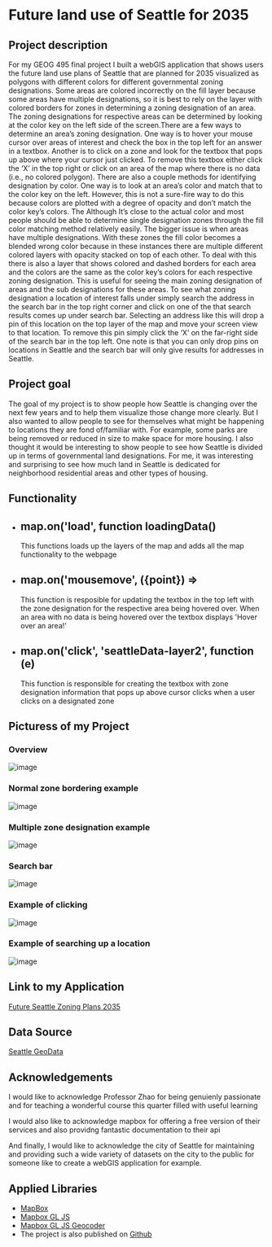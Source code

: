  # Future land use of Seattle for 2035
## Project description
For my GEOG 495 final project I built a webGIS application that shows users the future land use plans of Seattle that are planned for 2035 visualized as polygons with different colors for different governmental zoning designations. Some areas are colored incorrectly on the fill layer because some areas have multiple designations, so it is best to rely on the layer with colored borders for zones in determining a zoning designation of an area. The zoning designations for respective areas can be determined by looking at the color key on the left side of the screen.There are a few ways to determine an area’s zoning designation. One way is to hover your mouse cursor over areas of interest and check the box in the top left for an answer in a textbox. Another is to click on a zone and look for the textbox that pops up above where your cursor just clicked. To remove this textbox either click the ‘X’ in the top right or click on an area of the map where there is no data (i.e., no colored polygon). There are also a couple methods for identifying designation by color. One way is to look at an area’s color and match that to the color key on the left. However, this is not a sure-fire way to do this because colors are plotted with a degree of opacity and don’t match the color key’s colors. The  Although It’s close to the actual color and most people should be able to determine single designation zones through the fill color matching method relatively easily.  The bigger issue is when areas have multiple designations. With these zones the fill color becomes a blended wrong color because in these instances there are multiple different colored layers with opacity stacked on top of each other. To deal with this there is also a layer that shows colored and dashed borders for each area and the colors are the same as the color key’s colors for each respective zoning designation. This is useful for seeing the main zoning designation of areas and the sub designations for these areas. To see what zoning designation a location of interest falls under simply search the address in the search bar in the top right corner and click on one of the that search results comes up under search bar. Selecting an address like this will drop a pin of this location on the top layer of the map and move your screen view to that location. To remove this pin simply click the ‘X’ on the far-right side of the search bar in the top left. One note is that you can only drop pins on locations in Seattle and the search bar will only give results for addresses in Seattle.
## Project goal
The goal of my project is to show people how Seattle is changing over the next few years and to help them visualize those change more clearly. But I also wanted to allow people to see for themselves what might be happening to locations they are fond of/familiar with. For example, some parks are being removed or reduced in size to make space for more housing. I also thought it would be interesting to show people to see how Seattle is divided up in terms of governmental land designations. For me, it was interesting and surprising to see how much land in Seattle is dedicated for neighborhood residential areas and other types of housing.
## Functionality
- ## map.on('load', function loadingData()
    This functions loads up the layers of the map and adds all the map functionality to the webpage
- ## map.on('mousemove', ({point}) =>
    This function is resposible for updating the textbox in the top left with the zone designation for the respective area being hovered over. When an area with no data is being hovered over the textbox displays 'Hover over an area!'
- ## map.on('click', 'seattleData-layer2', function (e)
    This function is responsible for creating the textbox with zone designation information that pops up above cursor clicks when a user clicks on a designated zone
## Picturess of my Project
### Overview
![image](img/overview.PNG)
### Normal zone bordering example
![image](img/normal_bordering.PNG)
### Multiple zone designation example
![image](img/multiple_designations.PNG)
### Search bar
![image](img/search_bar.PNG)
### Example of clicking
![image](img/clicking.PNG)
### Example of searching up a location
![image](img/geocoding_and_click.PNG)

## Link to my Application
[Future Seattle Zoning Plans 2035](https://yodapancake.github.io/geog495_finalproject/)

## Data Source
[Seattle GeoData](https://data-seattlecitygis.opendata.arcgis.com/datasets/SeattleCityGIS::future-land-use-2035/about)

## Acknowledgements
I would like to acknowledge Professor Zhao for being genuienly passionate and for teaching a wonderful course this quarter filled with useful learning

I would also like to acknowledge mapbox for offering a free version of their services and also providng fantastic documentation to their api

And finally, I would like to acknowledge the city of Seattle for maintaining and providing such a wide variety of datasets on the city to the public for someone like to create a webGIS application for example.  

## Applied Libraries
* [MapBox](https://www.mapbox.com/)
* [Mapbox GL JS](https://docs.mapbox.com/mapbox-gl-js/api/)
* [Mapbox GL JS Geocoder](https://api.mapbox.com/mapbox-gl-js/plugins/mapbox-gl-geocoder/v4.7.2/mapbox-gl-geocoder.min.js)
* The project is also published on [Github](https://github.com/)
